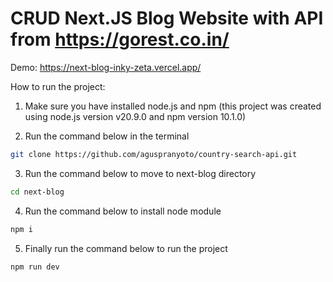 # CRUD Next.JS Blog Website with API from https://gorest.co.in/
Demo: https://next-blog-inky-zeta.vercel.app/

How to run the project:

1. Make sure you have installed node.js and npm (this project was created using node.js version v20.9.0 and npm version 10.1.0)
   
2. Run the command below in the terminal
```bash
git clone https://github.com/aguspranyoto/country-search-api.git
```

3. Run the command below to move to next-blog directory
```bash
cd next-blog
```

4. Run the command below to install node module
```bash
npm i
```

5. Finally run the command below to run the project
```bash
npm run dev
```
